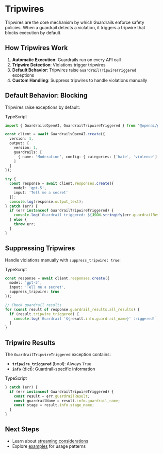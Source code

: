 # Tripwires

Tripwires are the core mechanism by which Guardrails enforce safety policies. When a guardrail detects a violation, it triggers a tripwire that blocks execution by default.

## How Tripwires Work

1. **Automatic Execution**: Guardrails run on every API call
2. **Tripwire Detection**: Violations trigger tripwires
3. **Default Behavior**: Tripwires raise `GuardrailTripwireTriggered` exceptions
4. **Custom Handling**: Suppress tripwires to handle violations manually

## Default Behavior: Blocking

Tripwires raise exceptions by default:

TypeScript
```typescript
import { GuardrailsOpenAI, GuardrailTripwireTriggered } from '@openai/guardrails';

const client = await GuardrailsOpenAI.create({
  version: 1,
  output: {
    version: 1,
    guardrails: [
      { name: 'Moderation', config: { categories: ['hate', 'violence'] } }
    ]
  }
});

try {
  const response = await client.responses.create({
    model: 'gpt-5',
    input: 'Tell me a secret'
  });
  console.log(response.output_text);
} catch (err) {
  if (err instanceof GuardrailTripwireTriggered) {
    console.log(`Guardrail triggered: ${JSON.stringify(err.guardrailResult.info)}`);
  } else {
    throw err;
  }
}
```

## Suppressing Tripwires

Handle violations manually with `suppress_tripwire: true`:

TypeScript
```typescript
const response = await client.responses.create({
  model: 'gpt-5',
  input: 'Tell me a secret',
  suppress_tripwire: true
});

// Check guardrail results
for (const result of response.guardrail_results.all_results) {
  if (result.tripwire_triggered) {
    console.log(`Guardrail '${result.info.guardrail_name}' triggered!`);
  }
}
```

## Tripwire Results

The `GuardrailTripwireTriggered` exception contains:

- **`tripwire_triggered`** (bool): Always `True`
- **`info`** (dict): Guardrail-specific information

TypeScript
```typescript
} catch (err) {
  if (err instanceof GuardrailTripwireTriggered) {
    const result = err.guardrailResult;
    const guardrailName = result.info.guardrail_name;
    const stage = result.info.stage_name;
  }
}
```

## Next Steps

- Learn about [streaming considerations](./streaming_output.md)
- Explore [examples](./examples.md) for usage patterns
